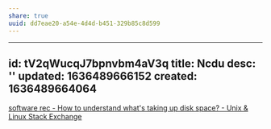 ```yaml
---
share: true
uuid: dd7eae20-a54e-4d4d-b451-329b85c8d599
---
```

---
id: tV2qWucqJ7bpnvbm4aV3q
title: Ncdu
desc: ''
updated: 1636489666152
created: 1636489664064
---

[software rec - How to understand what's taking up disk space? - Unix & Linux Stack Exchange](https://unix.stackexchange.com/questions/3961/how-to-understand-whats-taking-up-disk-space)